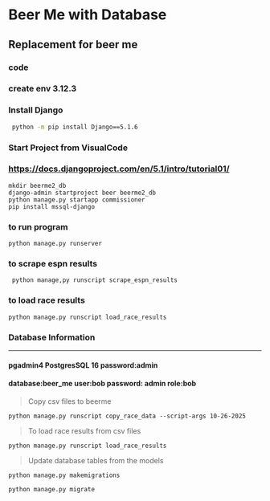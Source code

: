 # Beer Me with Database

## Replacement for beer me

### code

### create env 3.12.3

### Install Django

``` cmd
 python -m pip install Django==5.1.6
```

### Start Project from VisualCode

### <https://docs.djangoproject.com/en/5.1/intro/tutorial01/>

```
mkdir beerme2_db
django-admin startproject beer beerme2_db
python manage.py startapp commissioner
pip install mssql-django
```

### to run program

`python manage.py runserver`

### to scrape espn results
``` python manage,py runscript scrape_espn_results```
### to load race results
```python manage.py runscript load_race_results```

### Database Information
---

#### pgadmin4 PostgresSQL 16 password:admin

#### database:beer_me user:bob password: admin role:bob
> Copy csv files to beerme

`python manage.py runscript copy_race_data --script-args 10-26-2025`

> To load race results from csv files

`python manage.py runscript load_race_results`

> Update database tables from the models

`python manage.py makemigrations`

`python manage.py migrate`